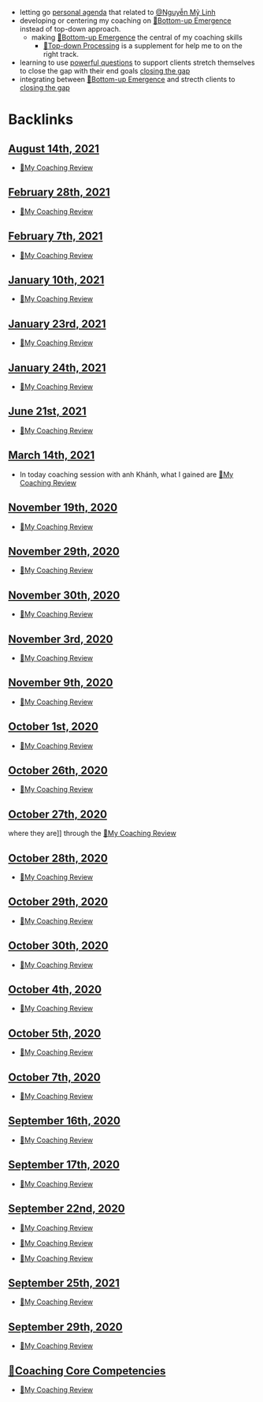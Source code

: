- letting go [personal agenda](<personal agenda.md>) that related to [@Nguyễn Mỹ Linh](<@Nguyễn Mỹ Linh.md>)
- developing or centering my coaching on [🌲Bottom-up Emergence](<🌲Bottom-up Emergence.md>) instead of top-down approach.
    - making [🌲Bottom-up Emergence](<🌲Bottom-up Emergence.md>) the central of my coaching skills
        - [🌲Top-down Processing](<🌲Top-down Processing.md>) is a supplement for help me to on the right track.
- learning to use [powerful questions](<powerful questions.md>) to support clients stretch themselves to close the gap with their end goals [closing the gap](<closing the gap.md>)
- integrating between [🌲Bottom-up Emergence](<🌲Bottom-up Emergence.md>) and strecth clients to [closing the gap](<closing the gap.md>)

# Backlinks
## [August 14th, 2021](<August 14th, 2021.md>)
- [📝My Coaching Review](<📝My Coaching Review.md>)

## [February 28th, 2021](<February 28th, 2021.md>)
- [📝My Coaching Review](<📝My Coaching Review.md>)

## [February 7th, 2021](<February 7th, 2021.md>)
- [📝My Coaching Review](<📝My Coaching Review.md>)

## [January 10th, 2021](<January 10th, 2021.md>)
- [📝My Coaching Review](<📝My Coaching Review.md>)

## [January 23rd, 2021](<January 23rd, 2021.md>)
- [📝My Coaching Review](<📝My Coaching Review.md>)

## [January 24th, 2021](<January 24th, 2021.md>)
- [📝My Coaching Review](<📝My Coaching Review.md>)

## [June 21st, 2021](<June 21st, 2021.md>)
- [📝My Coaching Review](<📝My Coaching Review.md>)

## [March 14th, 2021](<March 14th, 2021.md>)
- In today coaching session with anh Khánh, what I gained are [📝My Coaching Review](<📝My Coaching Review.md>)

## [November 19th, 2020](<November 19th, 2020.md>)
- [📝My Coaching Review](<📝My Coaching Review.md>)

## [November 29th, 2020](<November 29th, 2020.md>)
- [📝My Coaching Review](<📝My Coaching Review.md>)

## [November 30th, 2020](<November 30th, 2020.md>)
- [📝My Coaching Review](<📝My Coaching Review.md>)

## [November 3rd, 2020](<November 3rd, 2020.md>)
- [📝My Coaching Review](<📝My Coaching Review.md>)

## [November 9th, 2020](<November 9th, 2020.md>)
- [📝My Coaching Review](<📝My Coaching Review.md>)

## [October 1st, 2020](<October 1st, 2020.md>)
- [📝My Coaching Review](<📝My Coaching Review.md>)

## [October 26th, 2020](<October 26th, 2020.md>)
- [📝My Coaching Review](<📝My Coaching Review.md>)

## [October 27th, 2020](<October 27th, 2020.md>)
where they are]] through the [📝My Coaching Review](<📝My Coaching Review.md>)

## [October 28th, 2020](<October 28th, 2020.md>)
- [📝My Coaching Review](<📝My Coaching Review.md>)

## [October 29th, 2020](<October 29th, 2020.md>)
- [📝My Coaching Review](<📝My Coaching Review.md>)

## [October 30th, 2020](<October 30th, 2020.md>)
- [📝My Coaching Review](<📝My Coaching Review.md>)

## [October 4th, 2020](<October 4th, 2020.md>)
- [📝My Coaching Review](<📝My Coaching Review.md>)

## [October 5th, 2020](<October 5th, 2020.md>)
- [📝My Coaching Review](<📝My Coaching Review.md>)

## [October 7th, 2020](<October 7th, 2020.md>)
- [📝My Coaching Review](<📝My Coaching Review.md>)

## [September 16th, 2020](<September 16th, 2020.md>)
- [📝My Coaching Review](<📝My Coaching Review.md>)

## [September 17th, 2020](<September 17th, 2020.md>)
- [📝My Coaching Review](<📝My Coaching Review.md>)

## [September 22nd, 2020](<September 22nd, 2020.md>)
- [📝My Coaching Review](<📝My Coaching Review.md>)

- [📝My Coaching Review](<📝My Coaching Review.md>)

- [📝My Coaching Review](<📝My Coaching Review.md>)

## [September 25th, 2021](<September 25th, 2021.md>)
- [📝My Coaching Review](<📝My Coaching Review.md>)

## [September 29th, 2020](<September 29th, 2020.md>)
- [📝My Coaching Review](<📝My Coaching Review.md>)

## [🌱Coaching Core Competencies](<🌱Coaching Core Competencies.md>)
- [📝My Coaching Review](<📝My Coaching Review.md>)


